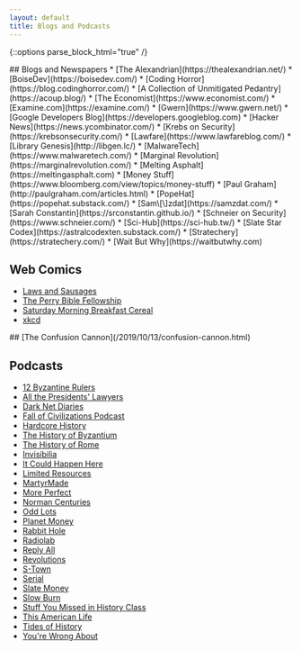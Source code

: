 ```yaml
---
layout: default
title: Blogs and Podcasts
---
```


{::options parse_block_html="true" /}
<div class="row">
<div class="column">
## Blogs and Newspapers  
* [The Alexandrian](https://thealexandrian.net/)  
* [BoiseDev](https://boisedev.com/)  
* [Coding Horror](https://blog.codinghorror.com/)  
* [A Collection of Unmitigated Pedantry](https://acoup.blog/)  
* [The Economist](https://www.economist.com/)
* [Examine.com](https://examine.com/)  
* [Gwern](https://www.gwern.net/)  
* [Google Developers Blog](https://developers.googleblog.com)  
* [Hacker News](https://news.ycombinator.com/)  
* [Krebs on Security](https://krebsonsecurity.com/)  
* [Lawfare](https://www.lawfareblog.com/)  
* [Library Genesis](http://libgen.lc/)  
* [MalwareTech](https://www.malwaretech.com/)  
* [Marginal Revolution](https://marginalrevolution.com/)  
* [Melting Asphalt](https://meltingasphalt.com)  
* [Money Stuff](https://www.bloomberg.com/view/topics/money-stuff)  
* [Paul Graham](http://paulgraham.com/articles.html)  
* [PopeHat](https://popehat.substack.com/)  
* [Sam\[\]zdat](https://samzdat.com/)  
* [Sarah Constantin](https://srconstantin.github.io/)  
* [Schneier on Security](https://www.schneier.com/)  
* [Sci-Hub](https://sci-hub.tw/)  
* [Slate Star Codex](https://astralcodexten.substack.com/)  
* [Stratechery](https://stratechery.com/)  
* [Wait But Why](https://waitbutwhy.com)  

## Web Comics  
* [Laws and Sausages](https://lawsandsausagescomic.com/comic)  
* [The Perry Bible Fellowship](https://pbfcomics.com/)  
* [Saturday Morning Breakfast Cereal](https://smbc-comics.com/)  
* [xkcd](https://xkcd.com/)  
</div>	

<div class="column">
## [The Confusion Cannon](/2019/10/13/confusion-cannon.html)

## Podcasts  
* [12 Byzantine Rulers](https://12byzantinerulers.com/)  
* [All the Presidents' Lawyers](https://www.kcrw.com/news/shows/lrc-presents-all-the-presidents-lawyers)  
* [Dark Net Diaries](https://darknetdiaries.com/)  
* [Fall of Civilizations Podcast](https://fallofcivilizationspodcast.com/)  
* [Hardcore History](https://www.dancarlin.com/hardcore-history-series/)  
* [The History of Byzantium](https://thehistoryofbyzantium.com/)  
* [The History of Rome](http://www.thehistoryofrome.typepad.com/)  
* [Invisibilia](https://www.npr.org/podcasts/510307/invisibilia)  
* [It Could Happen Here](https://www.iheart.com/podcast/1119-it-could-happen-here-30717896/)  
* [Limited Resources](http://lrcast.com/)  
* [MartyrMade](https://www.martyrmade.com/)  
* [More Perfect](https://www.wnyc.org/shows/radiolabmoreperfect/)  
* [Norman Centuries](https://normancenturies.com/)  
* [Odd Lots](https://www.bloomberg.com/podcasts/odd_lots)  
* [Planet Money](https://www.npr.org/podcasts/510289/planet-money/)  
* [Rabbit Hole](https://www.nytimes.com/column/rabbit-hole)  
* [Radiolab](http://www.radiolab.org/)  
* [Reply All](https://gimletmedia.com/reply-all/)  
* [Revolutions](https://www.revolutionspodcast.com/)  
* [S-Town](https://stownpodcast.org/)  
* [Serial](https://serialpodcast.org/)  
* [Slate Money](https://slate.com/podcasts/slate-money)  
* [Slow Burn](https://slate.com/slow-burn)  
* [Stuff You Missed in History Class](https://www.missedinhistory.com/)  
* [This American Life](https://www.thisamericanlife.org/podcast)  
* [Tides of History](https://wondery.com/shows/tides-of-history/)  
* [You're Wrong About](https://www.stitcher.com/podcast/michael-hobbes/youre-wrong-about)  
</div>
</div>
